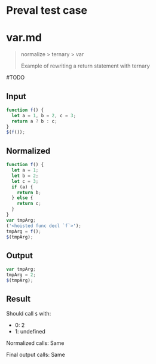 # Preval test case

# var.md

> normalize > ternary > var
>
> Example of rewriting a return statement with ternary

#TODO

## Input

`````js filename=intro
function f() {
  let a = 1, b = 2, c = 3;
  return a ? b : c;
}
$(f());
`````

## Normalized

`````js filename=intro
function f() {
  let a = 1;
  let b = 2;
  let c = 3;
  if (a) {
    return b;
  } else {
    return c;
  }
}
var tmpArg;
('<hoisted func decl `f`>');
tmpArg = f();
$(tmpArg);
`````

## Output

`````js filename=intro
var tmpArg;
tmpArg = 2;
$(tmpArg);
`````

## Result

Should call `$` with:
 - 0: 2
 - 1: undefined

Normalized calls: Same

Final output calls: Same
